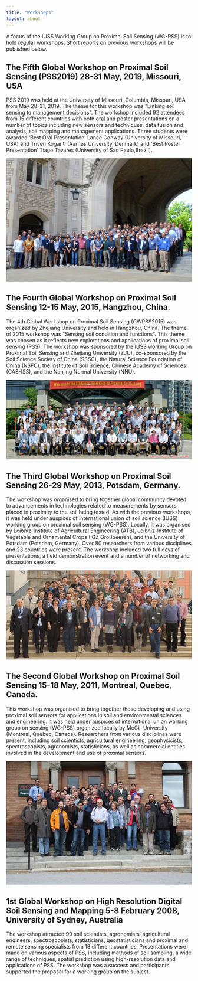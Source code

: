 ```yaml
---
title: "Workshops"
layout: about
---
```


A focus of the IUSS Working Group on Proximal Soil Sensing (WG-PSS) is to hold regular workshops.  Short reports on previous workshops will be published below.

## The Fifth Global Workshop on Proximal Soil Sensing (PSS2019) 28-31 May, 2019, Missouri, USA
PSS 2019 was held at the University of Missouri, Columbia, Missouri, USA from May 28-31, 2019. The theme for this workshop was "Linking soil sensing to management decisions". The workshop included 92 attendees from 15 different countries with both oral and poster  presentations on a number of topics including new sensors and techniques, data fusion and analysis, soil mapping and management applications. Three students were awarded ‘Best Oral Presentation’ Lance Conway (University of Missouri, USA) and Triven Koganti (Aarhus University, Denmark) and ‘Best Poster Presentation’ Tiago Tavares (University of Sao Paulo,Brazil).

![Missouri group](/assets/images/PSS2019_GROUP.jpg)

## The Fourth Global Workshop on Proximal Soil Sensing 12-15 May, 2015, Hangzhou, China. 
The 4th Global Workshop on Proximal Soil Sensing (GWPSS2015) was organized by Zhejiang University and held in Hangzhou, China. The theme of 2015 workshop was “Sensing soil condition and functions”. This theme was chosen as it reflects new explorations and applications of proximal soil sensing (PSS). The workshop was sponsored by the IUSS working Group on Proximal Soil Sensing and Zhejiang University (ZJU), co-sponsored by the Soil Science Society of China (SSSC), the Natural Science Foundation of China (NSFC), the Institute of Soil Science, Chinese Academy of Sciences (CAS-ISS), and the Nanjing Normal University (NNU).

![Hangzhou group](/assets/images/GWPSS2015_GROUP.jpg)

## The Third Global Workshop on Proximal Soil Sensing 26-29 May, 2013, Potsdam, Germany. 
The workshop was organised to bring together global community devoted to advancements in technologies related to measurements by sensors placed in proximity to the soil being tested. As with the previous workshops, it was held under auspices of international union of soil science (IUSS) working group on proximal soil sensing (WG-PSS). Locally, it was organised by Leibniz-Institute of Agricultural Engineering (ATB), Leibniz-Institute of Vegetable and Ornamental Crops (IGZ Großbeeren), and the University of Potsdam (Potsdam, Germany). Over 80 researchers from various disciplines and 23 countries were present. The workshop included two full days of presentations, a field demonstration event and a number of networking and discussion sessions.

![Potsdam group](/assets/images/GWPSS2013_GroupPicture_03.jpg)
 
## The Second Global Workshop on Proximal Soil Sensing 15-18 May, 2011, Montreal, Quebec, Canada. 
This workshop was organised to bring together those developing and using proximal soil sensors for applications in soil and environmental sciences and engineering. It was held under auspices of international union working group on sensing (WG-PSS) organized locally by McGill University (Montreal, Quebec, Canada). Researchers from various disciplines were present, including soil scientists, agricultural engineering, geophysicists, spectroscopists, agronomists, statisticians, as well as commercial entities involved in the development and use of proximal sensors.

![Potsdam group](/assets/images/GWPSS_2011_GROUP.jpg)
 
## 1st Global Workshop on High Resolution Digital Soil Sensing and Mapping 5-8 February 2008, University of Sydney, Australia 
The workshop attracted 90 soil scientists, agronomists, agricultural engineers, spectroscopists, statisticians, geostatisticians and proximal and remote sensing specialists from 18 different countries. Presentations were made on various aspects of PSS, including methods of soil sampling, a wide range of techniques, spatial prediction using high-resolution data and applications of PSS. The workshop was a success and participants supported the proposal for a working group on the subject.


 
 

